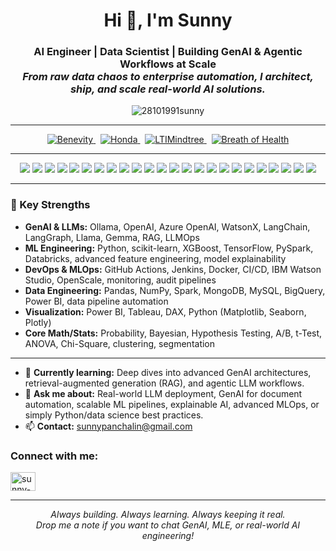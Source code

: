 <h1 align="center">Hi 👋, I'm Sunny</h1>
<h3 align="center">
  AI Engineer | Data Scientist | Building GenAI & Agentic Workflows at Scale<br>
  <em>From raw data chaos to enterprise automation, I architect, ship, and scale real-world AI solutions.</em>
</h3>

<p align="center">
  <img src="https://komarev.com/ghpvc/?username=28101991sunny&label=Profile%20views&color=36bcf7&style=flat" alt="28101991sunny" />
</p>

---
<!-- Career Badges -->
<p align="center">
  <a href="https://benevity.com" target="_blank">
    <img src="https://img.shields.io/badge/Benevity-000000?style=for-the-badge&logo=undertale&logoColor=white" alt="Benevity"/>
  </a>
  &nbsp;
  <a href="https://www.honda.ca/" target="_blank">
    <img src="https://img.shields.io/badge/Honda-E40521?style=for-the-badge&logo=honda&logoColor=white" alt="Honda"/>
  </a>
  &nbsp;
  <a href="https://www.ltimindtree.com/" target="_blank">
    <img src="https://img.shields.io/badge/LTIMindtree-5B2C6F?style=for-the-badge&logo=accenture&logoColor=white" alt="LTIMindtree"/>
  </a>
  &nbsp;
  <a href="https://bohpharma.com/" target="_blank">
    <img src="https://img.shields.io/badge/Breath_of_Health-0078D4?style=for-the-badge&logo=google-health&logoColor=white" alt="Breath of Health"/>
  </a>
</p>

---

<!-- Dynamic Badges -->
<p align="center">
  <!-- LLM & GenAI -->
  <img src="https://img.shields.io/badge/OpenAI-412991?style=for-the-badge&logo=openai&logoColor=white"/>
  <img src="https://img.shields.io/badge/Ollama-212121?style=for-the-badge&logoColor=white"/>
  <img src="https://img.shields.io/badge/LangChain-025F43?style=for-the-badge"/>
  <img src="https://img.shields.io/badge/Azure%20OpenAI-0078D4?style=for-the-badge&logo=microsoftazure&logoColor=white"/>
  <img src="https://img.shields.io/badge/WatsonX-052FAD?style=for-the-badge&logo=ibm&logoColor=white"/>
  <img src="https://img.shields.io/badge/Llama-4267B2?style=for-the-badge&logo=meta&logoColor=white"/>
  <img src="https://img.shields.io/badge/RAG-161B22?style=for-the-badge"/>
  <!-- ML/DS Stack -->
  <img src="https://img.shields.io/badge/Python-3776AB?style=for-the-badge&logo=python&logoColor=white"/>
  <img src="https://img.shields.io/badge/scikit--learn-F7931E?style=for-the-badge&logo=scikitlearn&logoColor=white"/>
  <img src="https://img.shields.io/badge/TensorFlow-FF6F00?style=for-the-badge&logo=tensorflow&logoColor=white"/>
  <img src="https://img.shields.io/badge/PyTorch-EE4C2C?style=for-the-badge&logo=pytorch&logoColor=white"/>
  <img src="https://img.shields.io/badge/Spark-E25A1C?style=for-the-badge&logo=apachespark&logoColor=white"/>
  <img src="https://img.shields.io/badge/Databricks-FF3621?style=for-the-badge&logo=databricks&logoColor=white"/>
  <!-- DevOps/Cloud -->
  <img src="https://img.shields.io/badge/AWS-232F3E?style=for-the-badge&logo=amazonaws&logoColor=white"/>
  <img src="https://img.shields.io/badge/Azure-0078D4?style=for-the-badge&logo=microsoftazure&logoColor=white"/>
  <img src="https://img.shields.io/badge/GCP-4285F4?style=for-the-badge&logo=googlecloud&logoColor=white"/>
  <img src="https://img.shields.io/badge/GitHub-181717?style=for-the-badge&logo=github&logoColor=white"/>
  <img src="https://img.shields.io/badge/Docker-2496ED?style=for-the-badge&logo=docker&logoColor=white"/>
  <img src="https://img.shields.io/badge/Jenkins-D24939?style=for-the-badge&logo=jenkins&logoColor=white"/>
  <!-- Data/BI -->
  <img src="https://img.shields.io/badge/PowerBI-F2C811?style=for-the-badge&logo=powerbi&logoColor=black"/>
  <img src="https://img.shields.io/badge/Tableau-E97627?style=for-the-badge&logo=tableau&logoColor=white"/>
  <img src="https://img.shields.io/badge/MySQL-4479A1?style=for-the-badge&logo=mysql&logoColor=white"/>
  <img src="https://img.shields.io/badge/MongoDB-47A248?style=for-the-badge&logo=mongodb&logoColor=white"/>
  <img src="https://img.shields.io/badge/BigQuery-4285F4?style=for-the-badge&logo=googlebigquery&logoColor=white"/>
</p>

---

### 🔑 Key Strengths
- **GenAI & LLMs:** Ollama, OpenAI, Azure OpenAI, WatsonX, LangChain, LangGraph, Llama, Gemma, RAG, LLMOps  
- **ML Engineering:** Python, scikit-learn, XGBoost, TensorFlow, PySpark, Databricks, advanced feature engineering, model explainability  
- **DevOps & MLOps:** GitHub Actions, Jenkins, Docker, CI/CD, IBM Watson Studio, OpenScale, monitoring, audit pipelines  
- **Data Engineering:** Pandas, NumPy, Spark, MongoDB, MySQL, BigQuery, Power BI, data pipeline automation  
- **Visualization:** Power BI, Tableau, DAX, Python (Matplotlib, Seaborn, Plotly)  
- **Core Math/Stats:** Probability, Bayesian, Hypothesis Testing, A/B, t-Test, ANOVA, Chi-Square, clustering, segmentation  

---

- 🌱 **Currently learning:** Deep dives into advanced GenAI architectures, retrieval-augmented generation (RAG), and agentic LLM workflows.  
- 💬 **Ask me about:** Real-world LLM deployment, GenAI for document automation, scalable ML pipelines, explainable AI, advanced MLOps, or simply Python/data science best practices.  
- 📫 **Contact:** sunnypanchalin@gmail.com  

<h3 align="left">Connect with me:</h3>
<p align="left">
  <a href="https://www.linkedin.com/in/sunny-r-panchal/" target="blank">
    <img align="center" src="https://raw.githubusercontent.com/rahuldkjain/github-profile-readme-generator/master/src/images/icons/Social/linked-in-alt.svg" alt="sunny-panchal-3b902081" height="30" width="40" />
  </a>
</p>

---

<p align="center">
  <i>Always building. Always learning. Always keeping it real.<br>
  Drop me a note if you want to chat GenAI, MLE, or real-world AI engineering!</i>
</p>
